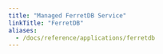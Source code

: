 ```yaml
---
title: "Managed FerretDB Service"
linkTitle: "FerretDB"
aliases:
  - /docs/reference/applications/ferretdb
---
```


